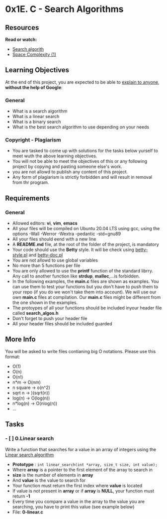 # 0x1E. C - Search Algorithms

## Resources

**Read or watch:**

- [Search algorith](https://en.wikipedia.org/wiki/Search_algorithm) 
- [Space Complexity (1)](https://www.geeksforgeeks.org/g-fact-86/)

## Learning Objectives

At the end of this project, you are expected to be able to [explain to anyone](https://fs.blog/feynman-learning-technique/), **without the help of Google**:

### General

- What is a search algorithm
- What is a linear search
- What is a binary search
- What is the best search algorithm to use depending on your needs

### Copyright - Plagiarism

- You are tasked to come up with solutions for the tasks below yurself to meet wuth the above learning objectives.
- You will not be able to meet the objectives of this or any following project by copying and pasting someone else's work.
- you are not allowd to publish any content of this project.
- Any form of plagiarism is strictly forbidden and will result in removal from thr program.

## Requirements
### General
- Allowed editors: **vi**, **vim**, **emacs**
- All your files will be compiled on Ubuntu 20.04 LTS using gcc, using the options -Wall -Werror -Wextra -pedantic -std=gnu89
- All your files should eend with a new line
- A **README.md** file, at the root of the folder of the project, is mandatory
- Your code should use the **Betty** style. It will be check using [betty-style.pl](https://github.com/holbertonschool/Betty/blob/master/betty-style.pl) and [betty-doc.pl](https://github.com/holbertonschool/Betty/blob/master/betty-style.pl)
- You are not allowd to use global variables
- No more than 5 functions per file
- You are only allowed to use the **printf** function of the standard librry. Any call to another function like **strdup**, **malloc**,...is forbidden.
- In the following examples, the **main.c** files are shown as examples. You can use them to test your functions but you don't have to push them to your repo (if you do we won't take them into account). We will use our own **main.c** files at compilation. Our **main.c** files might be different from the one shown in the examples.
- The protoypes of all your functions should be included inyour header file called **search_algos.h**
- Don't forget to push your header file
- All your header files should be included guarded

## More Info

You will be asked to write files contianing big O notations. Please use this format:
- O(1)
- O(n)
- O(n!)
- n\*m -> O(nm)
- n square -> o(n^2)
- sqrt n -> )(sqrt(n))
- log(n) -> O(log(n))
- n\*log(n) -> O(nlog(n))
- ...

## Tasks

### - [ ] 0.Linear search

Write a function that searches for a value in an array of integers using the [Linear search algorithm](https://en.wikipedia.org/wiki/Linear_search)
- **Prototype** : `int linear_search(int *array, size_t size, int value);`
- Where **array** is a pointer to the first element of the array to search in
- **size** is the number of elements in **array**
- And **value** is the value to search for
- Your function must return the first index where **value** is located
- If value is not present in **array** or if **array** is **NULL**, your function must return **-1**
- Every time you compare a value in the array to the value you are searching, you have to print this value (see example below)
- File: **0-linear.c**
